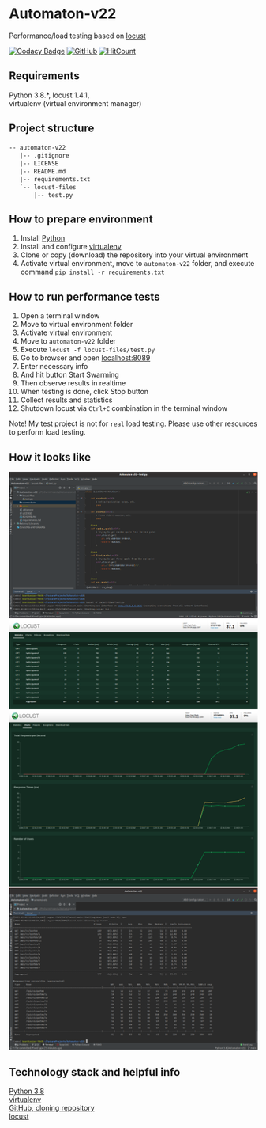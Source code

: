 # Automaton-v22
Performance/load testing based on [locust](https://locust.io/) 

[![Codacy Badge](https://api.codacy.com/project/badge/Grade/aeacfa13d0854b5a8e24a6feb46e9461)](https://app.codacy.com/gh/BurhanH/Automaton-v22?utm_source=github.com&utm_medium=referral&utm_content=BurhanH/Automaton-v22&utm_campaign=Badge_Grade)
[![GitHub](https://img.shields.io/github/license/mashape/apistatus.svg)](https://github.com/BurhanH/automaton-v22/blob/master/LICENSE)
[![HitCount](http://hits.dwyl.com/BurhanH/Automaton-v22.svg)](http://hits.dwyl.com/BurhanH/Automaton-v22)

## Requirements
Python 3.8.\*, locust 1.4.1, <br>
virtualenv (virtual environment manager) <br>

## Project structure
```text
-- automaton-v22
   |-- .gitignore
   |-- LICENSE
   |-- README.md
   |-- requirements.txt
   `-- locust-files
       |-- test.py
```

## How to prepare environment
1) Install [Python](https://www.python.org/downloads/)
2) Install and configure [virtualenv](https://packaging.python.org/guides/installing-using-pip-and-virtual-environments/)
3) Clone or copy (download) the repository into your virtual environment
4) Activate virtual environment, move to `automaton-v22` folder, and execute command `pip install -r requirements.txt`

## How to run performance tests
1) Open a terminal window
2) Move to virtual environment folder
3) Activate virtual environment
4) Move to `automaton-v22` folder
5) Execute `locust -f locust-files/test.py`
6) Go to browser and open [localhost:8089](http://localhost:8089)
7) Enter necessary info
8) And hit button Start Swarming
9) Then observe results in realtime
10) When testing is done, click Stop button
11) Collect results and statistics
12) Shutdown locust via `Ctrl+C` combination in the terminal window

Note! My test project is not for `real` load testing.
Please use other resources to perform load testing.

## How it looks like

![alt text](/screenshots/test-code.png "Test code") <br>
![alt text](/screenshots/statistics.png "Statistics") <br>
![alt text](/screenshots/charts.png "Charts") <br>
![alt text](/screenshots/statistics-2.png "Statistics 2") <br>

## Technology stack and helpful info
[Python 3.8](https://docs.python.org/3.8/) <br>
[virtualenv](https://packaging.python.org/guides/installing-using-pip-and-virtualenv/) <br>
[GitHub, cloning repository](https://docs.github.com/en/free-pro-team@latest/github/creating-cloning-and-archiving-repositories/cloning-a-repository) <br>
[locust](https://locust.io/) <br>
